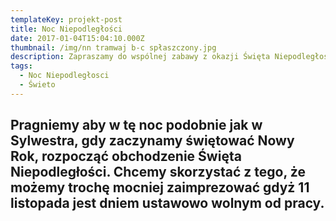```yaml
---
templateKey: projekt-post
title: Noc Niepodległości
date: 2017-01-04T15:04:10.000Z
thumbnail: /img/nn tramwaj b-c spłaszczony.jpg
description: Zapraszamy do wspólnej zabawy z okazji Święta Niepodległości!
tags:
  - Noc Niepodległosci
  - Świeto
---
```

## **Pragniemy aby w tę noc podobnie jak w Sylwestra, gdy zaczynamy świętować Nowy Rok, rozpocząć obchodzenie Święta Niepodległości. Chcemy skorzystać z tego, że możemy trochę mocniej zaimprezować gdyż 11 listopada jest dniem ustawowo wolnym od pracy.**

